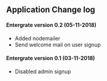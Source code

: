 ## Application Change log

#### Entergrate version 0.2 (05-11-2018)

+ Added nodemailer
+ Send welcome mail on user signup

#### Entergrate version 0.1 (03-11-2018)

+ Disabled admin signup
